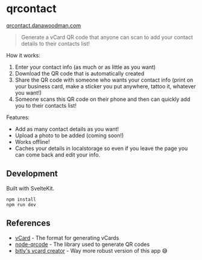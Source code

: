 # qrcontact

[qrcontact.danawoodman.com](https://qrcontact.danawoodman.com)

> Generate a vCard QR code that anyone can scan to add your contact details to their contacts list!

How it works:

1. Enter your contact info (as much or as little as you want)
2. Download the QR code that is automatically created
3. Share the QR code with someone who wants your contact info (print on your business card, make a sticker you put anywhere, tattoo it, whatever you want!)
4. Someone scans this QR code on their phone and then can quickly add you to their contacts list!

Features:

- Add as many contact details as you want!
- Upload a photo to be added (coming soon!)
- Works offline!
- Caches your details in localstorage so even if you leave the page you can come back and edit your info.

## Development

Built with SvelteKit.

```shell
npm install
npm run dev
```

## References

- [vCard](https://en.wikipedia.org/wiki/VCard) - The format for generating vCards
- [node-qrcode](https://github.com/soldair/node-qrcode) - The library used to generate QR codes
- [bitly's vcard creator](https://www.qr-code-generator.com/solutions/vcard-qr-code/) - Way more robust version of this app 😅
